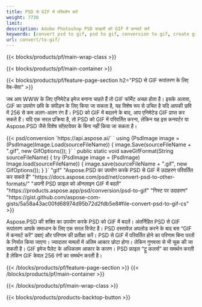 ```yaml
---
title: PSD से GIF में परिवर्तन करें
weight: 7730
limit: 
description: Adobe Photoshop PSD फ़ाइलों को GIF में कनवर्ट करें
keywords: [convert psd to gif, psd to gif, conversion to gif, create gif from psd, print psd as gif]
url: convert/to-gif/
---
```


{{< blocks/products/pf/main-wrap-class >}}

{{< blocks/products/pf/main-container >}}

{{< blocks/products/pf/feature-page-section h2="PSD से GIF रूपांतरण के लिए वेब-सेवा" >}}
<p>जब आप WWW के लिए एनिमेटेड इमेज बनाना चाहते हैं तो GIF फॉर्मेट अच्छा होता है। इसके अलावा, GIF का उपयोग छवि के संपीड़न के लिए किया जा सकता है, यह विशेष रूप से उचित है यदि आपकी छवि में 256 से कम अलग-अलग रंग हैं। PSD को GIF में बदलने के बाद, आप एनिमेटेड GIF प्राप्त कर सकते हैं। यदि एक सरल प्रक्रिया है, तो PSD को GIF में परिवर्तित करना, लेकिन यह इस कनवर्टर या Aspose.PSD जैसे विशेष सॉफ़्टवेयर के बिना नहीं किया जा सकता है।</p>
{{< psd/conversion `https://api.aspose.ai/` 
`    using (PsdImage image = (PsdImage)Image.Load(sourceFileName))
    {
        image.Save(sourceFileName + ".gif",  new GifOptions());
    }` 
	`    public static void saveGifFormat(String sourceFileName) {
        try (PsdImage image = (PsdImage) Image.load(sourceFileName)) {
            image.save(sourceFileName + ".gif", new GifOptions());
        }
    }` 
"gif" 
"Aspose.PSD का उपयोग करके PSD से GIF में उदाहरण परिवर्तित कर सकते हैं"  "https://docs.aspose.com/psd/net/convert-psd-to-other-formats/" 
"अपनी PSD फ़ाइल को ऑनलाइन GIF में बदलें" "https://products.aspose.app/psd/conversion/psd-to-gif" 
"गिस्ट पर उदाहरण" "https://gist.github.com/aspose-com-gists/5a58a43ac00fd68974d95b72d2fdb5e8#file-convert-psd-to-gif-cs" >}}
<p>Aspose.PSD की शक्ति का उपयोग करके PSD को GIF में बदलें। अंतर्निहित PSD से GIF रूपांतरण आपके समाधान के लिए एक सरल विजेट है। PSD दस्तावेज़ अपलोड करने के बाद बस “GIF में कनवर्ट करें” दबाएं और परिणाम की प्रतीक्षा करें। PSD से GIF में परिवर्तित होने का परिणाम बिना परतों के निर्यात किया जाएगा। ज्यादातर मामलों में अंतिम आकार छोटा होगा। लेकिन गुणवत्ता से भी चूक की जा सकती है। GIF इमेज पैलेट के अधिकतम आकार के कारण। PSD फ़ाइल “ट्रू कलर्स” का समर्थन करती है लेकिन GIF केवल 256 रंगों का समर्थन करती है। </p>
{{< /blocks/products/pf/feature-page-section >}}
{{< /blocks/products/pf/main-container >}}


{{< /blocks/products/pf/main-wrap-class >}}

{{< blocks/products/products-backtop-button >}}

